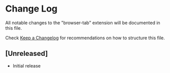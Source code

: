 # Change Log

All notable changes to the "browser-tab" extension will be documented in this file.

Check [Keep a Changelog](http://keepachangelog.com/) for recommendations on how to structure this file.

## [Unreleased]

- Initial release